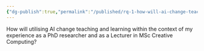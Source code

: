 ```yaml
---
{"dg-publish":true,"permalink":"/published/rq-1-how-will-ai-change-teaching-and-learning/"}
---
```


How will utilising AI change teaching and learning within the context of my experience as a PhD researcher and as a Lecturer in MSc Creative Computing?
